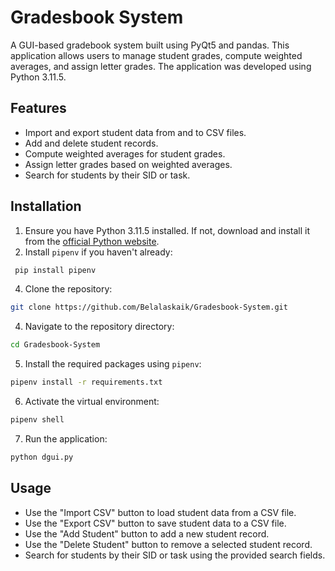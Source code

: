 # Gradesbook System

A GUI-based gradebook system built using PyQt5 and pandas. This application allows users to manage student grades, compute weighted averages, and assign letter grades. The application was developed using Python 3.11.5.

## Features
- Import and export student data from and to CSV files.
- Add and delete student records.
- Compute weighted averages for student grades.
- Assign letter grades based on weighted averages.
- Search for students by their SID or task.

## Installation
1. Ensure you have Python 3.11.5 installed. If not, download and install it from the [official Python website](https://www.python.org/downloads/).
2. Install `pipenv` if you haven't already:
```bash
 pip install pipenv
```
4. Clone the repository:
```bash
git clone https://github.com/Belalaskaik/Gradesbook-System.git
```
4. Navigate to the repository directory:

```bash
cd Gradesbook-System
```

5. Install the required packages using `pipenv`:
```bash
pipenv install -r requirements.txt
```
6. Activate the virtual environment:
```bash
pipenv shell
```
7. Run the application:
```bash
python dgui.py
```
## Usage
- Use the "Import CSV" button to load student data from a CSV file.
- Use the "Export CSV" button to save student data to a CSV file.
- Use the "Add Student" button to add a new student record.
- Use the "Delete Student" button to remove a selected student record.
- Search for students by their SID or task using the provided search fields.
